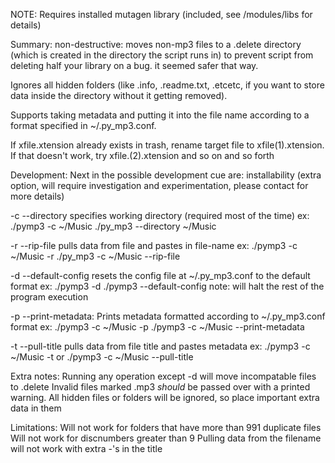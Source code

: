 NOTE: Requires installed mutagen library (included, see /modules/libs for details)

Summary: 
non-destructive: moves non-mp3 files to a .delete directory (which is created in the directory the script runs in) to prevent script from deleting half your library on a bug. it seemed safer that way.

Ignores all hidden folders (like .info, .readme.txt, .etcetc, if you want to store data inside the directory without it getting removed).

Supports taking metadata and putting it into the file name according to a format specified in ~/.py_mp3.conf.

If xfile.xtension already exists in trash, rename target file to xfile(1).xtension. If that doesn't work, try xfile.(2).xtension and so on and so forth

Development: 
Next in the possible development cue are:
installability (extra option, will require investigation and experimentation, please contact for more details)

-c <or> --directory
specifies working directory (required most of the time)
ex: ./pymp3 -c ~/Music <or> ./py_mp3 --directory ~/Music

-r <or> --rip-file
pulls data from file and pastes in file-name
ex: ./pymp3 -c ~/Music -r <or> ./py_mp3 -c ~/Music --rip-file

-d <or> --default-config
resets the config file at ~/.py_mp3.conf to the default format
ex: ./pymp3 -d <or> ./pymp3 --default-config
note: will halt the rest of the program execution

-p <or> --print-metadata:
Prints metadata formatted according to ~/.py_mp3.conf format
ex: ./pymp3 -c ~/Music -p <or> ./pymp3 -c ~/Music --print-metadata

-t <or> --pull-title
pulls data from file title and pastes metadata
ex: ./pymp3 -c ~/Music -t or ./pymp3 -c ~/Music --pull-title

Extra notes: 
Running any operation except -d will move incompatable files to .delete
Invalid files marked .mp3 *should* be passed over with a printed warning.
All hidden files or folders will be ignored, so place important extra data in them

Limitations:
Will not work for folders that have more than 991 duplicate files
Will not work for discnumbers greater than 9
Pulling data from the filename will not work with extra -'s in the title
